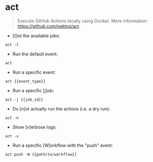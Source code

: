 # act

> Execute GitHub Actions locally using Docker.
> More information: <https://github.com/nektos/act>.

- [l]ist the available jobs:

`act -l`

- Run the default event:

`act`

- Run a specific event:

`act {{event_type}}`

- Run a specific [j]ob:

`act -j {{job_id}}`

- Do [n]ot actually run the actions (i.e. a dry run):

`act -n`

- Show [v]erbose logs:

`act -v`

- Run a specific [W]orkflow with the "push" event:

`act push -W {{path/to/workflow}}`
